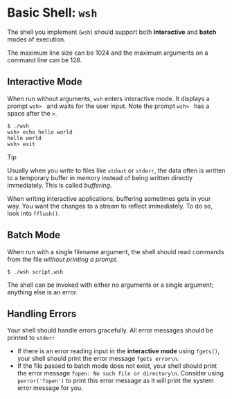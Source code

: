 # Basic Shell: `wsh`

The shell you implement (`wsh`) should support both **interactive** and
**batch** modes of execution.

The maximum line size can be 1024 and the maximum arguments on a command
line can be 128.

## Interactive Mode

When run without arguments, `wsh` enters interactive mode. It displays a
prompt `wsh> ` and waits for the user input. Note the prompt `wsh> ` has a
space after the `>`.

```shell
$ ./wsh
wsh> echo hello world
hello world
wsh> exit
```

> [!tip]
>
> Usually when you write to files like `stdout` or `stderr`, the data often
> is written to a temporary buffer in memory instead of being written
> directly immediately. This is called *buffering*.
>
> When writing interactive applications, buffering sometimes gets in your way.
> You want the changes to a stream to reflect immediately. To do so, look
> into `fflush()`.

## Batch Mode

When run with a single filename argument, the shell should read commands
from the file *without printing a prompt*.

```shell
$ ./wsh script.wsh
```

The shell can be invoked with either no arguments or a single argument; anything
else is an error.

## Handling Errors

Your shell should handle errors gracefully. All error messages should be
printed to `stderr`

- If there is an error reading input in the **interactive mode** using
  `fgets()`, your shell should print the error message `fgets error\n`.
- If the file passed to batch mode does not exist, your shell should print
  the error message `fopen: No such file or directory\n`. Consider using
  `perror('fopen')` to print this error message as it will print the system
  error message for you.